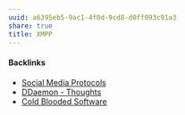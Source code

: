 ```yaml
---
uuid: a6395eb5-9ac1-4f0d-9cd8-d0ff093c91a3
share: true
title: XMPP
---
```

#### Backlinks

* [Social Media Protocols](/37e87601-6401-4560-95ba-13e732de1ce4)
* [DDaemon - Thoughts](/edc2124b-c88b-4aaf-8d15-4dfb8ca8397b)
* [Cold Blooded Software](/103b6710-65cf-4c9e-aa8c-0a2e42c78eb8)